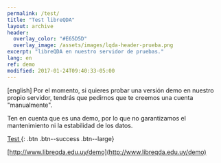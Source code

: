 ```yaml
---
permalink: /test/
title: "Test libreQDA"
layout: archive
header:
  overlay_color: "#E65D5D"
  overlay_image: /assets/images/lqda-header-prueba.png
excerpt: "libreQDA en nuestro servidor de pruebas."
lang: en
ref: demo
modified: 2017-01-24T09:40:33-05:00
---
```


[english] Por el momento, si quieres probar una versión demo en nuestro propio servidor, tendrás que pedirnos que te creemos una cuenta "manualmente".

Ten en cuenta que es una demo, por lo que no garantizamos el mantenimiento ni la estabilidad de los datos.

[Test <i class="fa fa-fw fa-rocket"></i>](/test/){: .btn .btn--success .btn--large}

[http://www.libreqda.edu.uy/demo](http://www.libreqda.edu.uy/demo)
